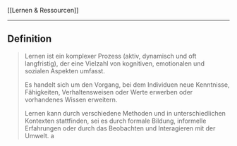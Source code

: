 [[Lernen & Ressourcen]]

---

## Definition
>Lernen ist ein komplexer Prozess (aktiv, dynamisch und oft langfristig), der eine Vielzahl von kognitiven, emotionalen und sozialen Aspekten umfasst.
>
>Es handelt sich um den Vorgang, bei dem Individuen neue Kenntnisse, Fähigkeiten, Verhaltensweisen oder Werte erwerben oder vorhandenes Wissen erweitern.
>
>Lernen kann durch verschiedene Methoden und in unterschiedlichen Kontexten stattfinden, sei es durch formale Bildung, informelle Erfahrungen oder durch das Beobachten und Interagieren mit der Umwelt.
a